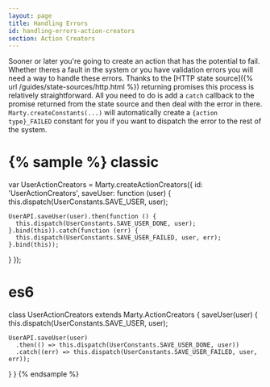 ```yaml
---
layout: page
title: Handling Errors
id: handling-errors-action-creators
section: Action Creators
---
```


Sooner or later you're going to create an action that has the potential to fail. Whether theres a fault in the system or you have validation errors you will need a way to handle these errors. Thanks to the [HTTP state source]({% url /guides/state-sources/http.html %}) returning promises this process is relatively straightforward. All you need to do is add a ``catch`` callback to the promise returned from the state source and then deal with the error in there. ``Marty.createConstants(...)`` will automatically create a ``{action type}_FAILED`` constant for you if you want to dispatch the error to the rest of the system.

{% sample %}
classic
=======
var UserActionCreators = Marty.createActionCreators({
  id: 'UserActionCreators',
  saveUser: function (user) {
    this.dispatch(UserConstants.SAVE_USER, user);

    UserAPI.saveUser(user).then(function () {
      this.dispatch(UserConstants.SAVE_USER_DONE, user);
    }.bind(this)).catch(function (err) {
      this.dispatch(UserConstants.SAVE_USER_FAILED, user, err);
    }.bind(this));
  }
});

es6
===
class UserActionCreators extends Marty.ActionCreators {
  saveUser(user) {
    this.dispatch(UserConstants.SAVE_USER, user);

    UserAPI.saveUser(user)
      .then(() => this.dispatch(UserConstants.SAVE_USER_DONE, user))
      .catch((err) => this.dispatch(UserConstants.SAVE_USER_FAILED, user, err));
  }
}
{% endsample %}
